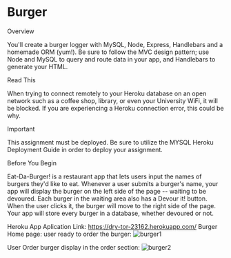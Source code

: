 # Burger
Overview

You'll create a burger logger with MySQL, Node, Express, Handlebars and a homemade ORM (yum!). Be sure to follow the MVC design pattern; use Node and MySQL to query and route data in your app, and Handlebars to generate your HTML.


Read This

When trying to connect remotely to your Heroku database on an open network such as a coffee shop, library, or even your University WiFi, it will be blocked. If you are experiencing a Heroku connection error, this could be why.


Important



This assignment must be deployed. Be sure to utilize the MYSQL Heroku Deployment Guide in order to deploy your assignment.



Before You Begin


Eat-Da-Burger! is a restaurant app that lets users input the names of burgers they'd like to eat.
Whenever a user submits a burger's name, your app will display the burger on the left side of the page -- waiting to be devoured.
Each burger in the waiting area also has a Devour it! button. When the user clicks it, the burger will move to the right side of the page.
Your app will store every burger in a database, whether devoured or not.

Heroku App Aplication Link:
https://dry-tor-23162.herokuapp.com/
Burger Home page:
user ready to order the burger:
![burger1](https://user-images.githubusercontent.com/49068436/62009231-cd24e200-b12a-11e9-9473-fe79878e5046.JPG)


User Order burger display in the order section:
![burger2](https://user-images.githubusercontent.com/49068436/62009264-3efd2b80-b12b-11e9-974a-cbd7f2acb012.JPG)

